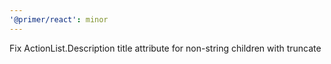```yaml
---
'@primer/react': minor
---
```


Fix ActionList.Description title attribute for non-string children with truncate
